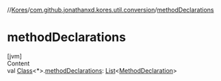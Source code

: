 //[Kores](../index.md)/[com.github.jonathanxd.kores.util.conversion](index.md)/[methodDeclarations](method-declarations.md)



# methodDeclarations  
[jvm]  
Content  
val [Class](https://docs.oracle.com/javase/8/docs/api/java/lang/Class.html)<*>.[methodDeclarations](method-declarations.md): [List](https://kotlinlang.org/api/latest/jvm/stdlib/kotlin.collections/-list/index.html)<[MethodDeclaration](../com.github.jonathanxd.kores.base/-method-declaration/index.md)>  




